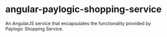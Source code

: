 angular-paylogic-shopping-service
=================================

An AngularJS service that encapsulates the functionality provided by Paylogic Shopping Service.
